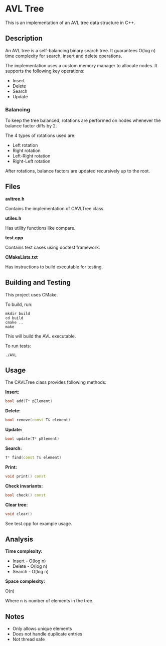 # AVL Tree

This is an implementation of an AVL tree data structure in C++.

## Description

An AVL tree is a self-balancing binary search tree. It guarantees O(log n) time complexity for search, insert and delete operations.

The implementation uses a custom memory manager to allocate nodes. It supports the following key operations:

- Insert
- Delete
- Search
- Update

### Balancing

To keep the tree balanced, rotations are performed on nodes whenever the balance factor diffs by 2.

The 4 types of rotations used are:

- Left rotation
- Right rotation
- Left-Right rotation
- Right-Left rotation

After rotations, balance factors are updated recursively up to the root.

## Files

**avltree.h**

Contains the implementation of CAVLTree class.

**utiles.h**

Has utility functions like compare.

**test.cpp**

Contains test cases using doctest framework.

**CMakeLists.txt**

Has instructions to build executable for testing.

## Building and Testing

This project uses CMake.

To build, run:

```
mkdir build
cd build 
cmake ..
make
```

This will build the AVL executable.

To run tests:

```
./AVL
```

## Usage

The CAVLTree class provides following methods:

**Insert:**

```cpp 
bool add(T* pElement)
```

**Delete:**

```cpp
bool remove(const T& element) 
```

**Update:**

```cpp
bool update(T* pElement)  
```

**Search:**

```cpp
T* find(const T& element)
``` 

**Print:**

```cpp
void print() const
```

**Check invariants:**

```cpp  
bool check() const
```

**Clear tree:**

```cpp
void clear()
```

See test.cpp for example usage.

## Analysis

**Time complexity:**

- Insert - O(log n)
- Delete - O(log n)
- Search - O(log n)

**Space complexity:**

O(n)

Where n is number of elements in the tree.

## Notes

- Only allows unique elements
- Does not handle duplicate entries
- Not thread safe